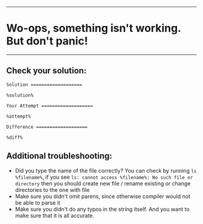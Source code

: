 ----
# Wo-ops, something isn't working. But don't panic!
----

## Check your solution:

`Solution ===================`

```
%solution%
```

`Your Attempt ===================`

```
%attempt%
```

`Difference ===================`

```
%diff%
```

## Additional troubleshooting:

* Did you type the name of the file correctly? You can check by running `ls %filename%`, if you see `ls: cannot access %filename%: No such file or directory` then you should create new file / rename existing or change directories to the one with file
* Make sure you didn't omit parens, since otherwise compiler would not be able to parse it
* Make sure you didn't do any typos in the string itself.  And you want to make sure that it is all accurate.
